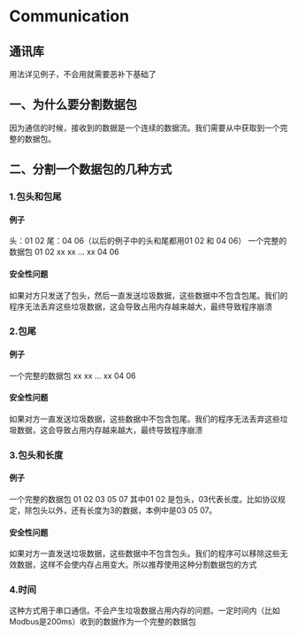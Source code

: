 # Communication

## 通讯库 

用法详见例子，不会用就需要恶补下基础了

## 一、为什么要分割数据包
因为通信的时候，接收到的数据是一个连续的数据流。我们需要从中获取到一个完整的数据包。

## 二、分割一个数据包的几种方式

### 1.包头和包尾

#### 例子
头：01 02 尾：04 06（以后的例子中的头和尾都用01 02 和 04 06）
一个完整的数据包 01 02 xx xx … xx 04 06
#### 安全性问题
如果对方只发送了包头，然后一直发送垃圾数据，这些数据中不包含包尾。我们的程序无法丢弃这些垃圾数据，这会导致占用内存越来越大，最终导致程序崩溃

### 2.包尾

#### 例子
一个完整的数据包 xx xx … xx 04 06
#### 安全性问题
如果对方一直发送垃圾数据，这些数据中不包含包尾。我们的程序无法丢弃这些垃圾数据，这会导致占用内存越来越大，最终导致程序崩溃

### 3.包头和长度

#### 例子
一个完整的数据包
01 02 03 05 07
其中01 02 是包头，03代表长度。比如协议规定，除包头以外，还有长度为3的数据，本例中是03 05 07。
#### 安全性问题
如果对方一直发送垃圾数据，这些数据中不包含包头。我们的程序可以移除这些无效数据，这样不会使内存占用变大。所以推荐使用这种分割数据包的方式

### 4.时间

这种方式用于串口通信。不会产生垃圾数据占用内存的问题。一定时间内（比如Modbus是200ms）收到的数据作为一个完整的数据包
